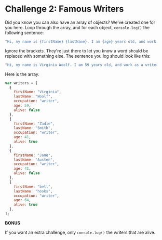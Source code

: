 # Challenge 2: Famous Writers

Did you know you can also have an array of objects? We've created one for you here. Loop through the array, and for each object, `console.log()` the following sentence:

```js
"Hi, my name is {firstName} {lastName}. I am {age} years old, and work as a {occupation}."
```

Ignore the brackets. They're just there to let you know a word should be replaced with something else. The sentence you log should look like this:

```js
"Hi, my name is Virginia Woolf. I am 59 years old, and work as a writer."
```

Here is the array:

```js
var writers = [
  {
    firstName: "Virginia",
    lastName: "Woolf",
    occupation: "writer",
    age: 59,
    alive: false
  },
  {
    firstName: "Zadie",
    lastName: "Smith",
    occupation: "writer",
    age: 41,
    alive: true
  },
  {
    firstName: "Jane",
    lastName: "Austen",
    occupation: "writer",
    age: 41,
    alive: false
  },
  {
    firstName: "bell",
    lastName: "hooks",
    occupation: "writer",
    age: 64,
    alive: true
  },
];
```

**BONUS**

If you want an extra challenge, only `console.log()` the writers that are alive.